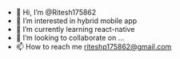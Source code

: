 - 👋 Hi, I’m @Ritesh175862
- 👀 I’m interested in hybrid mobile app
- 🌱 I’m currently learning react-native
- 💞️ I’m looking to collaborate on ...
- 📫 How to reach me riteshp175862@gmail.com

<!---
Ritesh175862/Ritesh175862 is a ✨ special ✨ repository because its `README.md` (this file) appears on your GitHub profile.
You can click the Preview link to take a look at your changes.
--->

